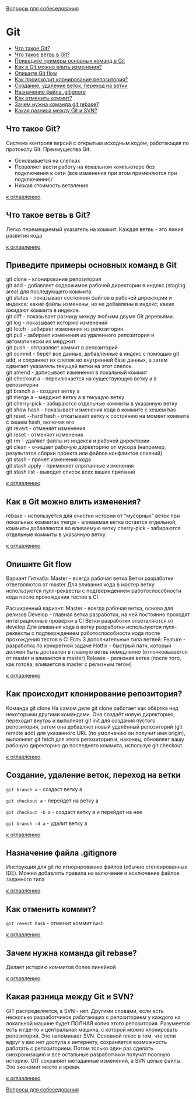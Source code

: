 [Вопросы для собеседования](README.md)

# Git
+ [Что такое Git?](#что-такое-git)
+ [Что такое ветвь в Git?](#что-такое-ветвь-в-git)
+ [Приведите примеры основных команд в Git](#приведите-примеры-основных-команд-в-git)
+ [Как в Git можно влить изменения?](#как-в-git-можно-влить-изменения)
+ [Опишите Git flow](#опишите-git-flow)
+ [Как происходит клонирование репозитория?](#как-происходит-клонирование-репозитория)
+ [Создание, удаление веток, переход на ветки](#создание-удаление-веток-переход-на-ветки)
+ [Назначение файла .gitignore](#назначение-файла-gitignore)
+ [Как отменить коммит?](#как-отменить-коммит)
+ [Зачем нужна команда git rebase?](#зачем-нужна-команда-git-rebase)
+ [Какая разница между Git и SVN?](#какая-разница-между-git-и-svn)


## Что такое Git?
Система контроля версий с открытым исходным кодом, работающая по протоколу Git. 
Преимущества Git:
 - Основывается на слепках
 - Позволяет вести работу на локальном компьютере без подключения к сети (все изменения при этом применяются при подключении)/
 - Низкая стоимость ветвления

[к оглавлению](#git)

## Что такое ветвь в Git?
Легко перемещаемый указатель на коммит. Каждая ветвь - это линия развития кода

[к оглавлению](#git)

## Приведите примеры основных команд в Git
git clone - клонирование репозитория  
git add - добавляет содержимое рабочей директории в индекс (staging area) для последующего коммита.  
git status - показывает состояния файлов в рабочей директории и индексе: какие файлы изменены, но не добавлены в индекс; какие ожидают коммита в индексе.  
git diff  - показывает разницу между любыми двумя Git деревьями.  
git log - показывает историю изменений  
git fetch - забирает изменения из репозитория  
git pull - забирает изменения из удаленного репозитория и автоматически их мерджит  
git push - отправляет коммит в репозиторий  
git commit - берёт все данные, добавленные в индекс с помощью git add, и сохраняет их слепок во внутренней базе данных, а затем сдвигает указатель текущей ветки на этот слепок.  
git amend - дописывает изменения в локальный коммит  
git checkout a  - переключается на существующую ветку a в репозитории  
git branch a - создает ветку a  
git merge a - мерджит ветку a в текущую ветку  
git cherry-pick - забираются отдельные коммиты в указанную ветку  
git show hash - показывает изменения кода в коммите с хешем has  
git reset --hard hash - откатывает ветку к состоянию на момент коммита с хешем hash, включая его  
git revert - отменяет изменения  
git reset - отменяет изменения  
git rm  - удаляет файлы из индекса и рабочей директории  
git clean - очищает рабочую директорию от мусора (например, результатов сборки проекта или файлов конфликтов слияний)  
git stash - прячет изменения кода  
git stash apply - применяет спрятанные изменения  
git stash list - выводит список всех ваших прятаний  

[к оглавлению](#git)

## Как в Git можно влить изменения?
rebase - используется для очистки истории от “мусорных” веток при локальных коммитах
merge - вливаемая ветка остается отдельной, коммиты добавляются во вливаемую ветку
cherry-pick - забираются отдельные коммиты в указанную ветку

[к оглавлению](#git)

## Опишите Git flow
Вариант Гитхаба:
Master - всегда рабочая ветка
Ветки разработки ответвляются от master
Для вливания кода в мастер ветку используются пулл-реквесты с подтверждением работоспособности кода после прохождения тестов в CI

Расширенный вариант:
Master - всегда рабочая ветка, основа для релизов
Develop - главная ветка разработки, на ней постоянно проходят интеграционные проверки в CI
Ветки разработки ответвляются от develop
Для вливания кода в ветку разработки используются пулл-реквесты с подтверждением работоспособности кода после прохождения тестов в CI
Есть 3 дополнительные типа ветвей:
Feature - разработка по конкретной задаче
Hotfix - быстрый патч, который должен быть доставлен в главную ветвь немедленно (отпочковывается от master и вливается в master)
Release - релизная ветка (после того, как готова, вливается в master с релизным тегом)

[к оглавлению](#git)

## Как происходит клонирование репозитория?
Команда git clone
На самом деле git clone работает как обёртка над некоторыми другими командами. Она создаёт новую директорию, переходит внутрь 
и выполняет git init для создания пустого репозитория, затем она добавляет новый удалённый репозиторий (git remote add) для 
указанного URL (по умолчанию он получит имя origin), выполняет git fetch для этого репозитория и, наконец, обновляет вашу рабочую 
директорию до последнего коммита, используя git checkout.

[к оглавлению](#git)

## Создание, удаление веток, переход на ветки
`git branch a` - создаст ветку а 

`git checkout a` - перейдет на ветку а

`git checkout -b a` - создаст ветку а и перейдет на нее

`git branch -d a` - удалит ветку а

[к оглавлению](#git)

## Назначение файла .gitignore
Инструкция для git по игнорированию файлов (обычно сгенеированных IDE). Можно добавлять правила на включение и исключение файлов заданного типа

[к оглавлению](#git)

## Как отменить коммит?
`git revert hash` - отменит коммит `hash`

[к оглавлению](#git)

## Зачем нужна команда git rebase?
Делает историю коммитов более линейной

[к оглавлению](#git)

## Какая разница между Git и SVN?
GIT распределяется, а SVN - нет. Другими словами, если есть несколько разработчиков работающих с репозиторием у каждого на локальной машине 
будет ПОЛНАЯ копия этого репозитория. Разумеется есть и где-то и центральная машина, с которой можно клонировать репозиторий. Это напоминает SVN. 
Основной плюс в том, что если вдруг у вас нет доступа к интернету, сохраняется возможность работать с репозиторием. Потом только один раз сделать 
синхронизацию и все остальные разработчики получат поолную историю.
GIT сохраняет метаданные изменений, а SVN целые файлы. Это экономит место и время.

[к оглавлению](#git)


[Вопросы для собеседования](README.md)
